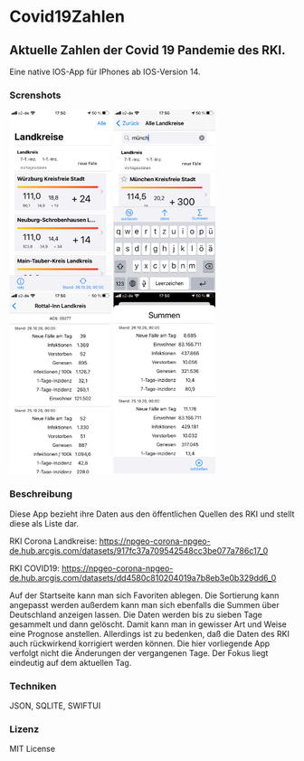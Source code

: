 # Covid19Zahlen
## Aktuelle Zahlen der Covid 19 Pandemie des RKI.
Eine native IOS-App für IPhones ab IOS-Version 14.

### Screnshots
![Favoriten](https://github.com/vesan66/Covid19Zahlen/blob/main/screenshotsklein/IMG_6676_klein.png)
![Alle](https://github.com/vesan66/Covid19Zahlen/blob/main/screenshotsklein/IMG_6677_klein.png)
![Details](https://github.com/vesan66/Covid19Zahlen/blob/main/screenshotsklein/IMG_6678_klein.png)
![Summen](https://github.com/vesan66/Covid19Zahlen/blob/main/screenshotsklein/IMG_6679_klein.png)

### Beschreibung

Diese App bezieht ihre Daten aus den öffentlichen Quellen des RKI und stellt diese als Liste dar.

RKI Corona Landkreise:  https://npgeo-corona-npgeo-de.hub.arcgis.com/datasets/917fc37a709542548cc3be077a786c17_0

RKI COVID19:            https://npgeo-corona-npgeo-de.hub.arcgis.com/datasets/dd4580c810204019a7b8eb3e0b329dd6_0

Auf der Startseite kann man sich Favoriten ablegen. Die Sortierung kann angepasst werden außerdem kann man sich ebenfalls die Summen über Deutschland anzeigen lassen.
Die Daten werden bis zu sieben Tage gesammelt und dann gelöscht. Damit kann man in gewisser Art und Weise eine Prognose anstellen. Allerdings ist zu bedenken, daß die Daten des RKI auch rückwirkend korrigiert werden können. Die hier vorliegende App verfolgt nicht die Änderungen der vergangenen Tage. Der Fokus liegt eindeutig auf dem aktuellen Tag.

### Techniken
JSON, SQLITE, SWIFTUI

### Lizenz
MIT License
